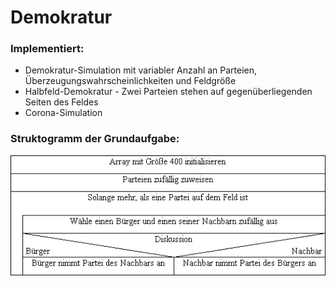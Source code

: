 # Demokratur
### Implementiert:
* Demokratur-Simulation mit variabler Anzahl an Parteien, Überzeugungswahrscheinlichkeiten und Feldgröße
* Halbfeld-Demokratur - Zwei Parteien stehen auf gegenüberliegenden Seiten des Feldes
* Corona-Simulation

### Struktogramm der Grundaufgabe:
![](figures/struktogramm.png?raw=true)